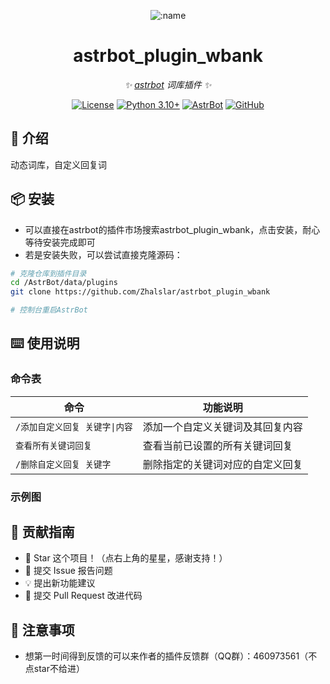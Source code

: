 
<div align="center">

![:name](https://count.getloli.com/@astrbot_plugin_wbank?name=astrbot_plugin_wbank&theme=minecraft&padding=6&offset=0&align=top&scale=1&pixelated=1&darkmode=auto)

# astrbot_plugin_wbank

_✨ [astrbot](https://github.com/AstrBotDevs/AstrBot) 词库插件 ✨_  

[![License](https://img.shields.io/badge/License-MIT-green.svg)](https://opensource.org/licenses/MIT)
[![Python 3.10+](https://img.shields.io/badge/Python-3.10%2B-blue.svg)](https://www.python.org/)
[![AstrBot](https://img.shields.io/badge/AstrBot-3.4%2B-orange.svg)](https://github.com/Soulter/AstrBot)
[![GitHub](https://img.shields.io/badge/作者-Zhalslar-blue)](https://github.com/Zhalslar)

</div>

## 🤝 介绍

动态词库，自定义回复词

## 📦 安装

- 可以直接在astrbot的插件市场搜索astrbot_plugin_wbank，点击安装，耐心等待安装完成即可
- 若是安装失败，可以尝试直接克隆源码：

```bash
# 克隆仓库到插件目录
cd /AstrBot/data/plugins
git clone https://github.com/Zhalslar/astrbot_plugin_wbank

# 控制台重启AstrBot
```

## ⌨️ 使用说明

### 命令表

| 命令         | 功能说明                     |
|--------------|------------------------------|
| `/添加自定义回复 关键字\|内容`  | 添加一个自定义关键词及其回复内容       |
| `查看所有关键词回复`      | 查看当前已设置的所有关键词回复         |
| `/删除自定义回复 关键字` | 删除指定的关键词对应的自定义回复       |

### 示例图

## 👥 贡献指南

- 🌟 Star 这个项目！（点右上角的星星，感谢支持！）
- 🐛 提交 Issue 报告问题
- 💡 提出新功能建议
- 🔧 提交 Pull Request 改进代码

## 📌 注意事项

- 想第一时间得到反馈的可以来作者的插件反馈群（QQ群）：460973561（不点star不给进）
